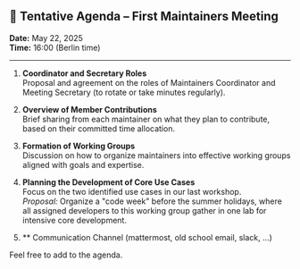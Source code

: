 ## 📅 Tentative Agenda – First Maintainers Meeting

**Date:** May 22, 2025  
**Time:** 16:00 (Berlin time)  

---

1. **Coordinator and Secretary Roles**  
   Proposal and agreement on the roles of Maintainers Coordinator and Meeting Secretary (to rotate or take minutes regularly).

2. **Overview of Member Contributions**  
   Brief sharing from each maintainer on what they plan to contribute, based on their committed time allocation.

3. **Formation of Working Groups**  
   Discussion on how to organize maintainers into effective working groups aligned with goals and expertise.

4. **Planning the Development of Core Use Cases**  
   Focus on the two identified use cases in our last workshop.  
   _Proposal:_ Organize a "code week" before the summer holidays, 
   where all assigned developers to this working group gather in one lab for intensive core development.

5. ** Communication Channel (mattermost, old school email, slack, ...)

Feel free to add to the agenda. 
